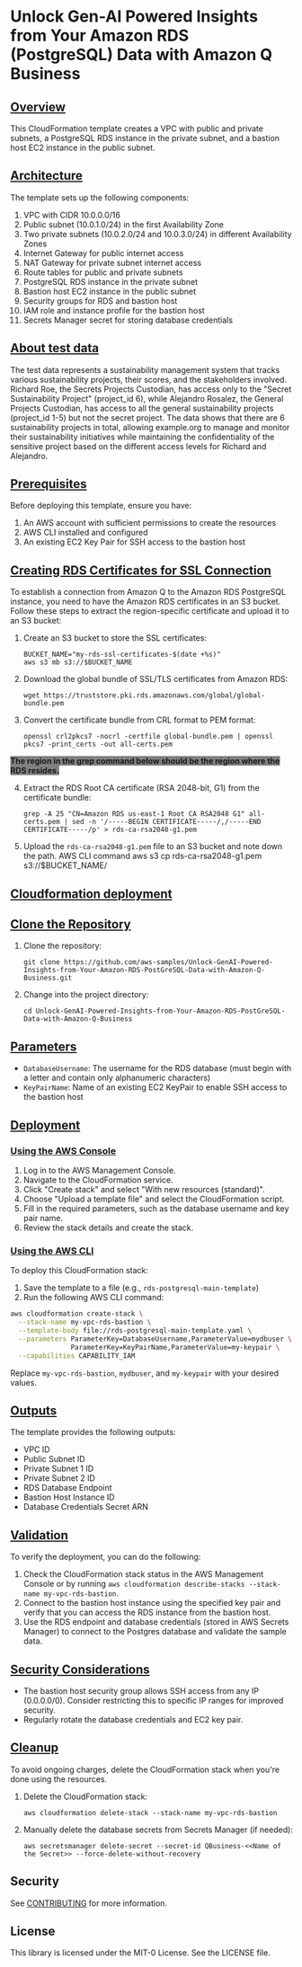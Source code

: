 # Unlock Gen-AI Powered Insights from Your Amazon RDS (PostgreSQL) Data with Amazon Q Business

## [Overview](#overview)
This CloudFormation template creates a VPC with public and private subnets, a PostgreSQL RDS instance in the private subnet, and a bastion host EC2 instance in the public subnet.

## [Architecture](#architecture)

The template sets up the following components:

1. VPC with CIDR 10.0.0.0/16
2. Public subnet (10.0.1.0/24) in the first Availability Zone
3. Two private subnets (10.0.2.0/24 and 10.0.3.0/24) in different Availability Zones
4. Internet Gateway for public internet access
5. NAT Gateway for private subnet internet access
6. Route tables for public and private subnets
7. PostgreSQL RDS instance in the private subnet
8. Bastion host EC2 instance in the public subnet
9. Security groups for RDS and bastion host
10. IAM role and instance profile for the bastion host
11. Secrets Manager secret for storing database credentials

## [About test data](#abouttestdata)

The test data represents a sustainability management system that tracks various sustainability projects, their scores, and the stakeholders involved. Richard Roe, the Secrets Projects Custodian, has access only to the "Secret Sustainability Project" (project_id 6), while Alejandro Rosalez, the General Projects Custodian, has access to all the general sustainability projects (project_id 1-5) but not the secret project. The data shows that there are 6 sustainability projects in total, allowing example.org to manage and monitor their sustainability initiatives while maintaining the confidentiality of the sensitive project based on the different access levels for Richard and Alejandro.

## [Prerequisites](#prerequisites)

Before deploying this template, ensure you have:

1. An AWS account with sufficient permissions to create the resources
2. AWS CLI installed and configured
3. An existing EC2 Key Pair for SSH access to the bastion host

## [Creating RDS Certificates for SSL Connection](#creating-rds-certificates-for-ssl-connection)

To establish a connection from Amazon Q to the Amazon RDS PostgreSQL instance, you need to have the Amazon RDS certificates in an S3 bucket. Follow these steps to extract the region-specific certificate and upload it to an S3 bucket:

1. Create an S3 bucket to store the SSL certificates:
   ```
   BUCKET_NAME="my-rds-ssl-certificates-$(date +%s)"
   aws s3 mb s3://$BUCKET_NAME
   ```

2. Download the global bundle of SSL/TLS certificates from Amazon RDS:
   ```
   wget https://truststore.pki.rds.amazonaws.com/global/global-bundle.pem
   ```
3. Convert the certificate bundle from CRL format to PEM format:
   ```
   openssl crl2pkcs7 -nocrl -certfile global-bundle.pem | openssl pkcs7 -print_certs -out all-certs.pem
   ```
<span style="background-color: grey; font-weight: bold;">The region in the grep command below should be the region where the RDS resides.</span>

4. Extract the RDS Root CA certificate (RSA 2048-bit, G1) from the certificate bundle:
   ```
   grep -A 25 "CN=Amazon RDS us-east-1 Root CA RSA2048 G1" all-certs.pem | sed -n '/-----BEGIN CERTIFICATE-----/,/-----END CERTIFICATE-----/p' > rds-ca-rsa2048-g1.pem
   ```

5. Upload the `rds-ca-rsa2048-g1.pem` file to an S3 bucket and note down the path. AWS CLI command aws s3 cp rds-ca-rsa2048-g1.pem s3://$BUCKET_NAME/

## [Cloudformation deployment](#cloudformation-deployment)

## [Clone the Repository](#clone-the-repository)

1. Clone the repository:
   ```
   git clone https://github.com/aws-samples/Unlock-GenAI-Powered-Insights-from-Your-Amazon-RDS-PostGreSQL-Data-with-Amazon-Q-Business.git
   ```
2. Change into the project directory:
   ```
   cd Unlock-GenAI-Powered-Insights-from-Your-Amazon-RDS-PostGreSQL-Data-with-Amazon-Q-Business
   ```

## [Parameters](#parameters)

- `DatabaseUsername`: The username for the RDS database (must begin with a letter and contain only alphanumeric characters)
- `KeyPairName`: Name of an existing EC2 KeyPair to enable SSH access to the bastion host

## [Deployment](#deployment)

### [Using the AWS Console](#using-the-aws-console)
1. Log in to the AWS Management Console.
2. Navigate to the CloudFormation service.
3. Click "Create stack" and select "With new resources (standard)".
4. Choose "Upload a template file" and select the CloudFormation script.
5. Fill in the required parameters, such as the database username and key pair name.
6. Review the stack details and create the stack.

### [Using the AWS CLI](#using-the-aws-cli)

To deploy this CloudFormation stack:
1. Save the template to a file (e.g., `rds-postgresql-main-template`)
2. Run the following AWS CLI command:

```bash
aws cloudformation create-stack \
  --stack-name my-vpc-rds-bastion \
  --template-body file://rds-postgresql-main-template.yaml \
  --parameters ParameterKey=DatabaseUsername,ParameterValue=mydbuser \
               ParameterKey=KeyPairName,ParameterValue=my-keypair \
  --capabilities CAPABILITY_IAM
```

Replace `my-vpc-rds-bastion`, `mydbuser`, and `my-keypair` with your desired values.

## [Outputs](#outputs)

The template provides the following outputs:

- VPC ID
- Public Subnet ID
- Private Subnet 1 ID
- Private Subnet 2 ID
- RDS Database Endpoint
- Bastion Host Instance ID
- Database Credentials Secret ARN

## [Validation](#validation)

To verify the deployment, you can do the following:

1. Check the CloudFormation stack status in the AWS Management Console or by running `aws cloudformation describe-stacks --stack-name my-vpc-rds-bastion`.
2. Connect to the bastion host instance using the specified key pair and verify that you can access the RDS instance from the bastion host.
3. Use the RDS endpoint and database credentials (stored in AWS Secrets Manager) to connect to the Postgres database and validate the sample data.

## [Security Considerations](#security-considerations)

- The bastion host security group allows SSH access from any IP (0.0.0.0/0). Consider restricting this to specific IP ranges for improved security.
- Regularly rotate the database credentials and EC2 key pair.

## [Cleanup](#cleanup)

To avoid ongoing charges, delete the CloudFormation stack when you're done using the resources.

1. Delete the CloudFormation stack:
   ```
   aws cloudformation delete-stack --stack-name my-vpc-rds-bastion
   ```

2. Manually delete the database secrets from Secrets Manager (if needed):
   ```
   aws secretsmanager delete-secret --secret-id QBusiness-<<Name of the Secret>> --force-delete-without-recovery
   ```

## Security

See [CONTRIBUTING](CONTRIBUTING.md#security-issue-notifications) for more information.

## License

This library is licensed under the MIT-0 License. See the LICENSE file.


